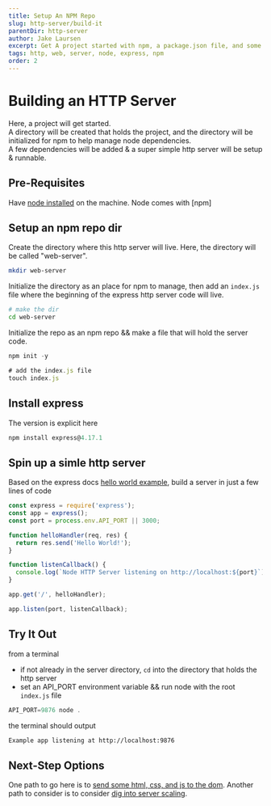 ```yaml
---
title: Setup An NPM Repo
slug: http-server/build-it
parentDir: http-server
author: Jake Laursen
excerpt: Get A project started with npm, a package.json file, and some dependencies
tags: http, web, server, node, express, npm
order: 2
---
```


# Building an HTTP Server

Here, a project will get started.  
A directory will be created that holds the project, and the directory will be initialized for npm to help manage node dependencies.  
A few dependencies will be added & a super simple http server will be setup & runnable.

## Pre-Requisites

Have [node installed](https://nodejs.org/en/download/) on the machine. Node comes with [npm]

## Setup an npm repo dir

Create the directory where this http server will live. Here, the directory will be called "web-server".

```bash
mkdir web-server
```

Initialize the directory as an place for npm to manage, then add an `index.js` file where the beginning of the express http server code will live.

```bash
# make the dir
cd web-server
```

Initialize the repo as an npm repo && make a file that will hold the server code.

```javascript
npm init -y

# add the index.js file
touch index.js
```

## Install express

The version is explicit here

```javascript
npm install express@4.17.1
```

## Spin up a simle http server

Based on the express docs [hello world example](https://expressjs.com/en/starter/hello-world.html), build a server in just a few lines of code

```javascript
const express = require('express');
const app = express();
const port = process.env.API_PORT || 3000;

function helloHandler(req, res) {
  return res.send('Hello World!');
}

function listenCallback() {
  console.log(`Node HTTP Server listening on http://localhost:${port}`);
}

app.get('/', helloHandler);

app.listen(port, listenCallback);
```

## Try It Out

from a terminal

- if not already in the server directory, `cd` into the directory that holds the http server
- set an API_PORT environment variable && run node with the root `index.js` file

```javascript
API_PORT=9876 node .
```

the terminal should output

```bash
Example app listening at http://localhost:9876
```

## Next-Step Options

One path to go here is to [send some html, css, and js to the dom](/render-docs.md).
Another path to consider is to consider [dig into server scaling](/./../http-server-scaling).
